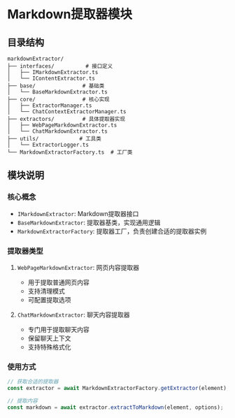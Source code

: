 # Markdown提取器模块

## 目录结构

```
markdownExtractor/
├── interfaces/          # 接口定义
│   ├── IMarkdownExtractor.ts
│   └── IContentExtractor.ts
├── base/               # 基础类
│   └── BaseMarkdownExtractor.ts
├── core/               # 核心实现
│   ├── ExtractorManager.ts
│   └── ChatContextExtractorManager.ts
├── extractors/         # 具体提取器实现
│   ├── WebPageMarkdownExtractor.ts
│   └── ChatMarkdownExtractor.ts
├── utils/             # 工具类
│   └── ExtractorLogger.ts
└── MarkdownExtractorFactory.ts  # 工厂类
```

## 模块说明

### 核心概念
- `IMarkdownExtractor`: Markdown提取器接口
- `BaseMarkdownExtractor`: 提取器基类，实现通用逻辑
- `MarkdownExtractorFactory`: 提取器工厂，负责创建合适的提取器实例

### 提取器类型
1. `WebPageMarkdownExtractor`: 网页内容提取器
   - 用于提取普通网页内容
   - 支持清理模式
   - 可配置提取选项

2. `ChatMarkdownExtractor`: 聊天内容提取器
   - 专门用于提取聊天内容
   - 保留聊天上下文
   - 支持特殊格式化

### 使用方式
```typescript
// 获取合适的提取器
const extractor = await MarkdownExtractorFactory.getExtractor(element);

// 提取内容
const markdown = await extractor.extractToMarkdown(element, options);
``` 